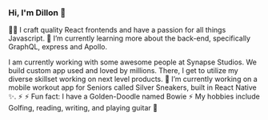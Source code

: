 ### Hi, I'm Dillon 👋

👨‍🎨 I craft quality React frontends and have a passion for all things Javascript. 🌱 I’m currently learning more about the back-end, specifically GraphQL, express and Apollo. 

I am currently working with some awesome people at Synapse Studios. We build custom app used and loved by millions. There, I get to utilize my diverse skillset working on next level products. 🔭 I’m currently working on a mobile workout app for Seniors called Silver Sneakers, built in React Native ✨.
⚡️
⚡ Fun fact: I have a Golden-Doodle named Bowie ⚡️ My hobbies include Golfing, reading, writing, and playing guitar 🎸

<!--
**dilmodev/dilmodev** is a ✨ _special_ ✨ repository because its `README.md` (this file) appears on your GitHub profile.

Here are some ideas to get you started:

- 🔭 I’m currently working on ...
- 🌱 I’m currently learning ...
- 👯 I’m looking to collaborate on ...
- 🤔 I’m looking for help with ...
- 💬 Ask me about ...
- 📫 How to reach me: ...
- 😄 Pronouns: ...
- ⚡ Fun fact: ...
-->
